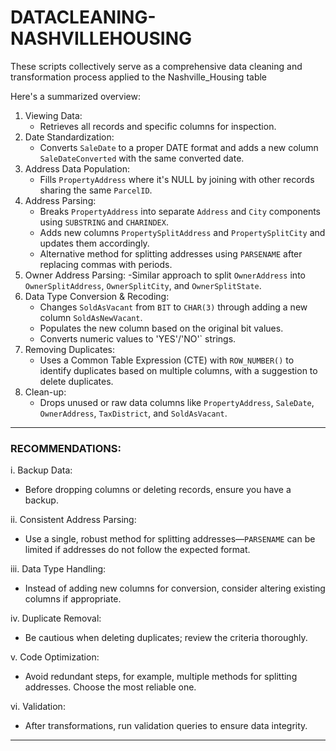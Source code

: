 # DATACLEANING-NASHVILLEHOUSING
These scripts collectively serve as a comprehensive data cleaning and transformation process applied to the Nashville_Housing table

Here's a summarized overview:
1. Viewing Data:
   - Retrieves all records and specific columns for inspection.
2. Date Standardization:
   - Converts `SaleDate` to a proper DATE format and adds a new column `SaleDateConverted` with the same converted date.
3. Address Data Population: 
   - Fills `PropertyAddress` where it's NULL by joining with other records sharing the same `ParcelID`.
4. Address Parsing:
   - Breaks `PropertyAddress` into separate `Address` and `City` components using `SUBSTRING` and `CHARINDEX`.
   - Adds new columns `PropertySplitAddress` and `PropertySplitCity` and updates them accordingly.
   - Alternative method for splitting addresses using `PARSENAME` after replacing commas with periods.
5. Owner Address Parsing: 
   -Similar approach to split `OwnerAddress` into `OwnerSplitAddress`, `OwnerSplitCity`, and `OwnerSplitState`.
6. Data Type Conversion & Recoding:
   - Changes `SoldAsVacant` from `BIT` to `CHAR(3)` through adding a new column `SoldAsNewVacant`.
   - Populates the new column based on the original bit values.
   - Converts numeric values to 'YES'/'NO'` strings.
7. Removing Duplicates: 
   - Uses a Common Table Expression (CTE) with `ROW_NUMBER()` to identify duplicates based on multiple columns, with a suggestion to delete duplicates.
8. Clean-up:
   - Drops unused or raw data columns like `PropertyAddress`, `SaleDate`, `OwnerAddress`, `TaxDistrict`, and `SoldAsVacant`.
---

### RECOMMENDATIONS:

i. Backup Data: 
   - Before dropping columns or deleting records, ensure you have a backup.

ii. Consistent Address Parsing: 
   - Use a single, robust method for splitting addresses—`PARSENAME` can be limited if addresses do not follow the expected format.

iii. Data Type Handling: 
   - Instead of adding new columns for conversion, consider altering existing columns if appropriate.

iv. Duplicate Removal: 
   - Be cautious when deleting duplicates; review the criteria thoroughly.

v. Code Optimization: 
   - Avoid redundant steps, for example, multiple methods for splitting addresses. Choose the most reliable one.

vi. Validation: 
   - After transformations, run validation queries to ensure data integrity.
---
